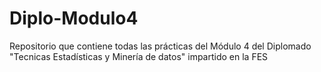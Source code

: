 # Diplo-Modulo4

Repositorio que contiene todas las prácticas del Módulo 4 del Diplomado "Tecnicas Estadísticas y Minería de datos" impartido en la FES
